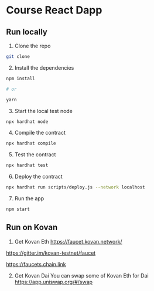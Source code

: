 # Course React Dapp

## Run locally

1. Clone the repo

```sh
git clone 
```

2. Install the dependencies

```sh
npm install

# or

yarn
```

3. Start the local test node

```sh
npx hardhat node
```

4. Compile the contract

```sh
npx hardhat compile
```
5. Test the contract

```sh
npx hardhat test
```

6. Deploy the contract

```sh
npx hardhat run scripts/deploy.js --network localhost
```

7. Run the app

```sh
npm start
```

## Run on Kovan

1. Get Kovan Eth
https://faucet.kovan.network/

https://gitter.im/kovan-testnet/faucet

https://faucets.chain.link

2. Get Kovan Dai 
You can swap some of Kovan Eth for Dai
https://app.uniswap.org/#/swap



